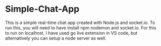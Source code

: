 # Simple-Chat-App
This is a simple real-time chat app created with Node.js and socket.io. To run this, you will need to have install npm nodemon and socket.io. For this to run on localhost, I have used go live extension in VS code, but alternatively you can setup a node server as well.
